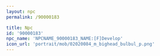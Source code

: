 ```yaml
---
layout: npc
permalink: /90000183

title: Npc
id: '90000183'
npc_name: 'NPCNAME_90000183_NAME:[F]Develop'
icon_url: 'portrait/mob/02020084_m_bighead_bulbul_p.png'
---
```

